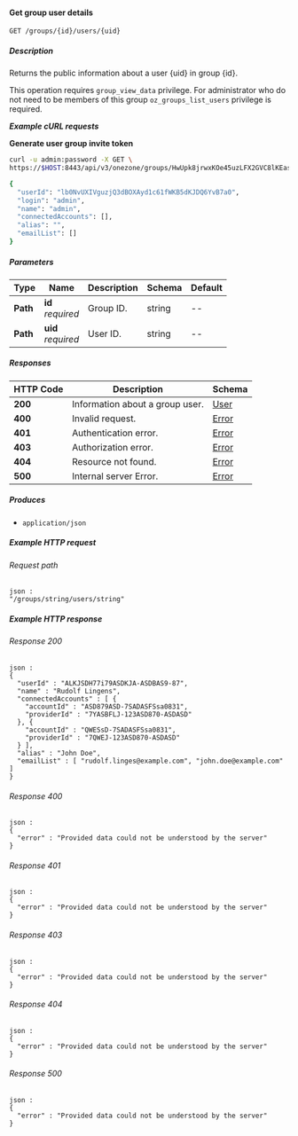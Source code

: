 
<a name="get_group_user"></a>
#### Get group user details
```
GET /groups/{id}/users/{uid}
```


##### Description
Returns the public information about a user {uid} in group {id}.

This operation requires `group_view_data` privilege.
For administrator who do not need to be members of this group
`oz_groups_list_users` privilege is required.

***Example cURL requests***

**Generate user group invite token**
```bash
curl -u admin:password -X GET \
https://$HOST:8443/api/v3/onezone/groups/HwUpk8jrwxKOe45uzLFX2GVC8lKEasj4q253sptVqF8/users/lb0NvUXIVguzjQ3dBOXAyd1c61fWKB5dKJDQ6YvB7a0

{
  "userId": "lb0NvUXIVguzjQ3dBOXAyd1c61fWKB5dKJDQ6YvB7a0",
  "login": "admin",
  "name": "admin",
  "connectedAccounts": [],
  "alias": "",
  "emailList": []
}
```


##### Parameters

|Type|Name|Description|Schema|Default|
|---|---|---|---|---|
|**Path**|**id**  <br>*required*|Group ID.|string|--|
|**Path**|**uid**  <br>*required*|User ID.|string|--|


##### Responses

|HTTP Code|Description|Schema|
|---|---|---|
|**200**|Information about a group user.|[User](../definitions/User.md#user)|
|**400**|Invalid request.|[Error](../definitions/Error.md#error)|
|**401**|Authentication error.|[Error](../definitions/Error.md#error)|
|**403**|Authorization error.|[Error](../definitions/Error.md#error)|
|**404**|Resource not found.|[Error](../definitions/Error.md#error)|
|**500**|Internal server Error.|[Error](../definitions/Error.md#error)|


##### Produces

* `application/json`


##### Example HTTP request

###### Request path
```
json :
"/groups/string/users/string"
```


##### Example HTTP response

###### Response 200
```
json :
{
  "userId" : "ALKJSDH77i79ASDKJA-ASDBAS9-87",
  "name" : "Rudolf Lingens",
  "connectedAccounts" : [ {
    "accountId" : "ASD879ASD-7SADASFSsa0831",
    "providerId" : "7YASBFLJ-123ASD870-ASDASD"
  }, {
    "accountId" : "QWESsD-7SADASFSsa0831",
    "providerId" : "7QWEJ-123ASD870-ASDASD"
  } ],
  "alias" : "John Doe",
  "emailList" : [ "rudolf.linges@example.com", "john.doe@example.com" ]
}
```


###### Response 400
```
json :
{
  "error" : "Provided data could not be understood by the server"
}
```


###### Response 401
```
json :
{
  "error" : "Provided data could not be understood by the server"
}
```


###### Response 403
```
json :
{
  "error" : "Provided data could not be understood by the server"
}
```


###### Response 404
```
json :
{
  "error" : "Provided data could not be understood by the server"
}
```


###### Response 500
```
json :
{
  "error" : "Provided data could not be understood by the server"
}
```



